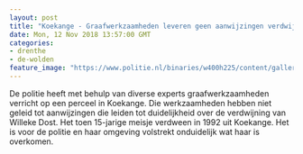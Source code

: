 ```yaml
---
layout: post
title: "Koekange - Graafwerkzaamheden leveren geen aanwijzingen verdwijning Willeke Dost op"
date: Mon, 12 Nov 2018 13:57:00 GMT
categories: 
- drenthe 
- de-wolden 
feature_image: "https://www.politie.nl/binaries/w400h225/content/gallery/politie/stockfotos/opsporing-recherche/busje-forensische-opsporing.jpg"
---
```


De politie heeft met behulp van diverse experts graafwerkzaamheden verricht op een perceel in Koekange. Die werkzaamheden hebben niet geleid tot aanwijzingen die leiden tot duidelijkheid over de verdwijning van Willeke Dost. Het toen 15-jarige meisje verdween in 1992 uit Koekange. Het is voor de politie en haar omgeving volstrekt onduidelijk wat haar is overkomen.
